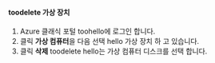 #### <a name="toodelete-a-virtual-device"></a>toodelete 가상 장치

1. Azure 클래식 포털 toohello에 로그인 합니다.
2. 클릭 **가상 컴퓨터**을 다음 선택 hello 가상 장치 하 고 있습니다.
3. 클릭 **삭제** toodelete hello는 가상 컴퓨터 디스크를 선택 합니다.

